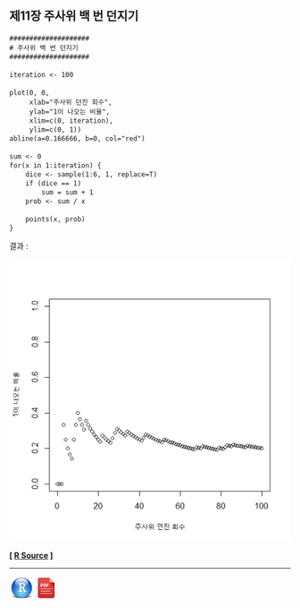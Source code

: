 ## 제11장 주사위 백 번 던지기



```{r}
####################
# 주사위 백 번 던지기
####################

iteration <- 100

plot(0, 0, 
     xlab="주사위 던진 회수", 
     ylab="1이 나오는 비율", 
     xlim=c(0, iteration), 
     ylim=c(0, 1)) 
abline(a=0.166666, b=0, col="red") 

sum <- 0
for(x in 1:iteration) {
    dice <- sample(1:6, 1, replace=T)
    if (dice == 1)
        sum = sum + 1 
    prob <- sum / x

    points(x, prob)
}
```

결과 :

![1570064223196](images/1570064223196.png)

**[ [R Source](source/ch_11_throwing_dice.R) ]**



------

 [<img src="images/R.png" alt="R" style="zoom:80%;" />](source/ch_11_throwing_dice.R) [<img src="images/pdf_image.png" alt="pdf_image" style="zoom:80%;" />](pdf/ch_11_throwing_dice.pdf) 

